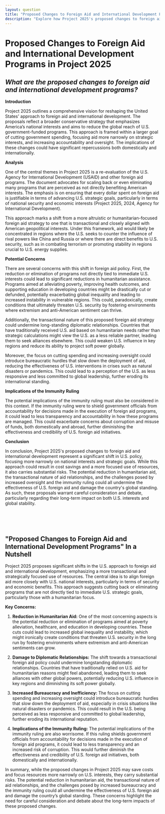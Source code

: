 ```yaml
---
layout: question
title: "Proposed Changes to Foreign Aid and International Development Programs in Project 2025"
description: "Explore how Project 2025's proposed changes to foreign aid, including a focus on U.S. strategic interests, could impact global development and America's geopolitical standing."
---
```


# Proposed Changes to Foreign Aid and International Development Programs in Project 2025

## *What are the proposed changes to foreign aid and international development programs?*

**Introduction**

Project 2025 outlines a comprehensive vision for reshaping the United States' approach to foreign aid and international development. The proposals reflect a broader conservative strategy that emphasizes America’s national interests and aims to reduce the global reach of U.S. government-funded programs. This approach is framed within a larger goal of cutting government spending, focusing aid more narrowly on strategic interests, and increasing accountability and oversight. The implications of these changes could have significant repercussions both domestically and internationally.


**Analysis**

One of the central themes in Project 2025 is a re-evaluation of the U.S. Agency for International Development (USAID) and other foreign aid programs. The document advocates for scaling back or even eliminating many programs that are perceived as not directly benefiting American interests. The emphasis is on ensuring that every dollar spent on foreign aid is justifiable in terms of advancing U.S. strategic goals, particularly in terms of national security and economic interests (Project 2025, 2024, Agency for International Development).

This approach marks a shift from a more altruistic or humanitarian-focused foreign aid strategy to one that is transactional and closely aligned with American geopolitical interests. Under this framework, aid would likely be concentrated in regions where the U.S. seeks to counter the influence of rival powers like China and Russia or where there are direct benefits to U.S. security, such as in combating terrorism or promoting stability in regions crucial to U.S. energy supplies.

**Potential Concerns**

There are several concerns with this shift in foreign aid policy. First, the reduction or elimination of programs not directly tied to immediate U.S. interests could lead to significant reductions in humanitarian assistance. Programs aimed at alleviating poverty, improving health outcomes, and supporting education in developing countries might be drastically cut or defunded, potentially exacerbating global inequality and leading to increased instability in vulnerable regions. This could, paradoxically, create conditions that ultimately threaten U.S. security by fostering environments where extremism and anti-American sentiment can thrive.

Additionally, the transactional nature of this proposed foreign aid strategy could undermine long-standing diplomatic relationships. Countries that have traditionally received U.S. aid based on humanitarian needs rather than strategic calculations might view the U.S. as a less reliable partner, leading them to seek alliances elsewhere. This could weaken U.S. influence in key regions and reduce its ability to project soft power globally.

Moreover, the focus on cutting spending and increasing oversight could introduce bureaucratic hurdles that slow down the deployment of aid, reducing the effectiveness of U.S. interventions in crises such as natural disasters or pandemics. This could lead to a perception of the U.S. as less responsive and less committed to global leadership, further eroding its international standing.

**Implications of the Immunity Ruling**

The potential implications of the immunity ruling must also be considered in this context. If the immunity ruling were to shield government officials from accountability for decisions made in the execution of foreign aid programs, it could lead to less transparency and accountability in how these programs are managed. This could exacerbate concerns about corruption and misuse of funds, both domestically and abroad, further diminishing the effectiveness and credibility of U.S. foreign aid initiatives.

**Conclusion**

In conclusion, Project 2025's proposed changes to foreign aid and international development represent a significant shift in U.S. policy, focusing more narrowly on national interests and strategic goals. While this approach could result in cost savings and a more focused use of resources, it also carries substantial risks. The potential reduction in humanitarian aid, the transactional nature of aid relationships, and the challenges posed by increased oversight and the immunity ruling could all undermine the effectiveness of U.S. foreign aid and damage the country's global standing. As such, these proposals warrant careful consideration and debate, particularly regarding their long-term impact on both U.S. interests and global stability.

<br><br><br>

## <span id="nutshell">"Proposed Changes to Foreign Aid and International Development Programs" In a Nutshell</span>

Project 2025 proposes significant shifts in the U.S. approach to foreign aid and international development, emphasizing a more transactional and strategically focused use of resources. The central idea is to align foreign aid more closely with U.S. national interests, particularly in terms of security and economic benefits. This approach suggests cutting back or eliminating programs that are not directly tied to immediate U.S. strategic goals, particularly those with a humanitarian focus.

**Key Concerns:**

1. **Reduction in Humanitarian Aid:** One of the most concerning aspects is the potential reduction or elimination of programs aimed at poverty alleviation, healthcare, and education in developing countries. These cuts could lead to increased global inequality and instability, which might ironically create conditions that threaten U.S. security in the long run by fostering environments where extremism and anti-American sentiments can grow.

2. **Damage to Diplomatic Relationships:** The shift towards a transactional foreign aid policy could undermine longstanding diplomatic relationships. Countries that have traditionally relied on U.S. aid for humanitarian reasons might feel abandoned, leading them to seek alliances with other global powers, potentially reducing U.S. influence in key regions and diminishing its soft power globally.

3. **Increased Bureaucracy and Inefficiency:** The focus on cutting spending and increasing oversight could introduce bureaucratic hurdles that slow down the deployment of aid, especially in crisis situations like natural disasters or pandemics. This could result in the U.S. being perceived as less responsive and committed to global leadership, further eroding its international reputation.

4. **Implications of the Immunity Ruling:** The potential implications of the immunity ruling are also worrisome. If this ruling shields government officials from accountability for decisions made in the execution of foreign aid programs, it could lead to less transparency and an increased risk of corruption. This would further diminish the effectiveness and credibility of U.S. foreign aid initiatives, both domestically and internationally.

In summary, while the proposed changes in Project 2025 may save costs and focus resources more narrowly on U.S. interests, they carry substantial risks. The potential reduction in humanitarian aid, the transactional nature of aid relationships, and the challenges posed by increased bureaucracy and the immunity ruling could all undermine the effectiveness of U.S. foreign aid and damage the country’s global standing. These concerns highlight the need for careful consideration and debate about the long-term impacts of these proposed changes.
